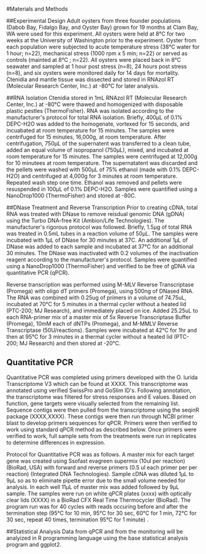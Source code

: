 #Materials and Methods

##Experimental Design
Adult oysters from three founder populations (Dabob Bay, Fidalgo Bay, and Oyster Bay) grown for 19 months at Clam Bay, WA were used for this experiment. All oysters were held at 8&deg;C for two weeks at the University of Washington prior to the experiment.  Oyster from each population were subjected to acute temperature stress (38&deg;C water for 1 hour; n=22), mechanical stress (1000 rpm x 5 min; n=22) or served as controls (mainted at 8&deg;C ; n=22).   All oysters were placed back in  8&deg;C seawater and sampled at 1 hour post stress (n=8), 24 hours post stress (n=8), and six oysters were monitored daily for 14 days for mortality.  Ctenidia and mantle tissue was dissected and stored in RNAzol RT (Molecular Research Center, Inc.) at -80&deg;C for later analysis.

##RNA Isolation
Ctenidia stored in 1mL RNAzol RT (Molecular Research Center, Inc.) at -80&deg;C were thawed and homogenized with disposable plastic pestles (ThermoFisher). RNA was isolated according to the manufacturer's protocol for total RNA isolation. Briefly, 400μL of 0.1% DEPC-H2O was added to the homogenate, vortexed for 15 seconds, and incuabated at room temperature for 15 minutes. The samples were centrifuged for 15 minutes, 16,000g, at room temperature. After centrifugation, 750μL of the supernatent was transferred to a clean tube, added an equal volume of isopropanol (750μL), mixed, and incubated at room temperature for 15 minutes. The samples were centrifuged at 12,000g for 10 minutees at room temperature. The supernatatent was discarded and the pellets were washed with 500μL of 75% ethanol (made with 0.1% DEPC-H2O) and centrifuged at 4,000g for 3 minutes at room temperature. Repeated wash step one time. Ethanol was removed and pellets were resuspended in 100μL of 0.1% DEPC-H2O. Samples were quantified using a NanoDrop1000 (ThermoFisher) and stored at -80C.


##DNase Treatment and Reverse Transcription
Prior to creating cDNA, total RNA was treated with DNase to remove reisdual genomic DNA (gDNA) using the Turbo DNA-free Kit (Ambion/Life Technologies). The manufacturer's rigorous protocol was followed. Briefly, 1.5μg of total RNA was treated in 0.5mL tubes in a reaction volume of 50μL. The samples were incubated with 1μL of DNase for 30 minutes at 37C. An additional 1μL of DNase was added to each sample and incubated at 37&deg;C for an additional 30 minutes. The DNase was inactivated with 0.2 volumes of the inactivation reagent according to the manufacturer's protocol. Samples were quantified using a NanoDrop1000 (ThermoFisher) and verified to be free of gDNA via quantitative PCR (qPCR).

Reverse transcription was performed using M-MLV Reverse Transcriptase (Promega) with oligo dT primers (Promega), using 500ng of DNased RNA. The RNA was combined with 0.25ug of primers in a volume of 74.75uL, incubated at 70&deg;C for 5 minutes in a thermal cycler without a heated lid (PTC-200; MJ Research), and immediately placed on ice. Added 25.25uL to each RNA-primer mix of a master mix of 5x Reverse Transcriptase Buffer (Promega), 10mM each of dNTPs (Promega), and M-MMLV Reverse Transcriptase (50U/reactions). Samples were incubated at 42&deg;C for 1hr and then at 95&deg;C for 3 minutes in a thermal cycler without a heated lid (PTC-200; MJ Research) and then stored at -20&deg;C.

## Quantitative PCR
Quantitative PCR was completed using primers developed with the O. lurida Transcriptome V3 which can be found at XXXX. This transcriptome was annotated using verified SwissPro and GoSlim ID's. Following annotation, the transcriptome was filtered for stress responses and E values. Based on function, gene targets were visually selected from the remaining list. Sequence contigs were then pulled from the transcriptome using the seqinR package (XXXX,XXXX). These contigs were then run through NCBI primer blast to develop primers sequences for qPCR. Primers were then verified to work using standard qPCR method as described below. Once primers were verified to work, full sample sets from the treatments were run in replicates to determine differences in expression. 

Protocol for Quantitative PCR was as follows. A master mix for each target gene was created using Ssofast evagreen supermix (10ul per reaction) (BioRad, USA) with forward and reverse primers (0.5 ul each primer per per reaction) (Integrated DNA Technologies). Sample cDNA was diluted 1μL to 9μL so as to eliminate pipette error due to the small volume needed for analysis. In each well 11μL of master mix was added followed by 9μL sample. The samples were run on white qPCR plates (xxxx) with optically clear lids (XXXX) in a BioRad CFX Real Time Thermocycler (BioRad). The program run was for 40 cycles with reads occuring before and after the termination step (95&deg;C for 10 min, 95&deg;C for 30 sec, 60&deg;C for 1 min, 72&deg;C for 30 sec, repeat 40 times, termination 95&deg;C for 1 minute) . 


##Statistical Analysis
Data from qPCR and from the monitoring will be analyized in R programming language using the base statistical analysis program and ggplot2. 
